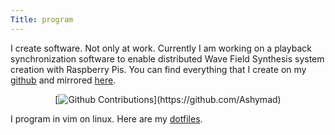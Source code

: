 ```yaml
---
Title: program
---
```

I create software. Not only at work. Currently I am working on a playback
synchronization software to enable distributed Wave Field Synthesis system
creation with Raspberry Pis. You can find everything that I create on my
[github](https://github.com/Ashymad) and mirrored [here](https://git.5hy.men).

<center>[<img src="http://ghchart.rshah.org/Ashymad" alt="Github Contributions">](https://github.com/Ashymad)</center>

I program in vim on linux. Here are my [dotfiles](https://github.com/Ashymad/Dotfiles).
